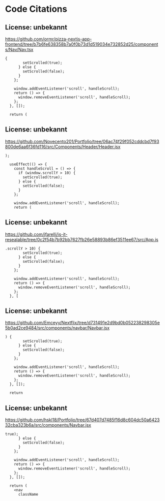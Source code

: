 # Code Citations

## License: unbekannt
https://github.com/ormr/pizza-nextjs-app-frontend/tree/b7b6fe638358b7a0f0b73d1d519034e732852d25/components/Nav/Nav.tsx

```
{
        setScrolled(true);
      } else {
        setScrolled(false);
      }
    };

    window.addEventListener('scroll', handleScroll);
    return () => {
      window.removeEventListener('scroll', handleScroll);
    };
  }, []);

  return (
```


## License: unbekannt
https://github.com/Novecento201/Portfolio/tree/06ac74f29f052cddcbd7f93800de6aa6f36fd116/src/Components/Header/Header.jsx

```
);

  useEffect(() => {
    const handleScroll = () => {
      if (window.scrollY > 10) {
        setScrolled(true);
      } else {
        setScrolled(false);
      }
    };

    window.addEventListener('scroll', handleScroll);
    return (
```


## License: unbekannt
https://github.com/jfarelli/is-it-resealable/tree/0c2f54b7b92bb7627fb26e58893b86ef3511ee67/src/App.js

```
.scrollY > 10) {
        setScrolled(true);
      } else {
        setScrolled(false);
      }
    };

    window.addEventListener('scroll', handleScroll);
    return () => {
      window.removeEventListener('scroll', handleScroll);
    };
  }, [
```


## License: unbekannt
https://github.com/Emceyy/Nextflix/tree/d731491e2d9bd0b052238298305e5b0ad2ce9484/src/components/navbar/Navbar.jsx

```
) {
        setScrolled(true);
      } else {
        setScrolled(false);
      }
    };

    window.addEventListener('scroll', handleScroll);
    return () => {
      window.removeEventListener('scroll', handleScroll);
    };
  }, []);

  return
```


## License: unbekannt
https://github.com/hskl18/Portfolio/tree/67d407d7485f16d8c604dc50a642332cba323b6a/src/components/Navbar.jsx

```
true);
      } else {
        setScrolled(false);
      }
    };

    window.addEventListener('scroll', handleScroll);
    return () => {
      window.removeEventListener('scroll', handleScroll);
    };
  }, []);

  return (
    <nav
      className
```

